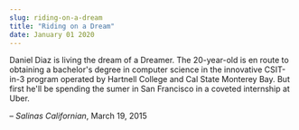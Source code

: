 ```yaml
---
slug: riding-on-a-dream
title: "Riding on a Dream"
date: January 01 2020
---
```


<p>Daniel Diaz is living the dream of a Dreamer. The 20&#45;year&#45;old is en route to obtaining a bachelor's degree in computer science in the innovative CSIT&#45;in&#45;3 program operated by Hartnell College and Cal State Monterey Bay. But first he'll be spending the sumer in San Francisco in a coveted internship at Uber.
</p><p>– <em>Salinas Californian</em>, March 19, 2015
</p>
